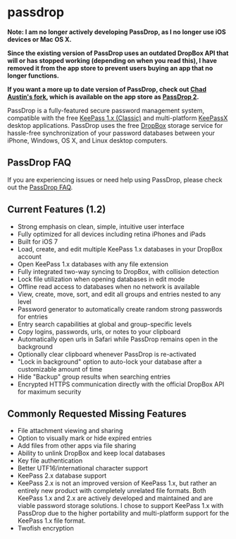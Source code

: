 # passdrop

**Note: I am no longer actively developing PassDrop, as I no longer use iOS devices or Mac OS X.**

**Since the existing version of PassDrop uses an outdated DropBox API that will or has stopped working (depending on when you read this), I have removed it from the app store to prevent users buying an app that no longer functions.**

**If you want a more up to date version of PassDrop, check out [Chad Austin's fork](https://github.com/chadaustin/passdrop), which is available on the app store as [PassDrop 2](https://itunes.apple.com/us/app/passdrop-2/id1206056096).**

PassDrop is a fully-featured secure password management system, compatible with the free [KeePass 1.x (Classic)](http://keepass.info/) and multi-platform [KeePassX](http://www.keepassx.org/) desktop applications. PassDrop uses the free [DropBox](http://www.dropbox.com) storage service for hassle-free synchronization of your password databases between your iPhone, Windows, OS X, and Linux desktop computers.

## PassDrop FAQ

If you are experiencing issues or need help using PassDrop, please check out the [PassDrop FAQ](https://github.com/rudism/passdrop/blob/master/FAQ.md).

## Current Features (1.2)

- Strong emphasis on clean, simple, intuitive user interface
- Fully optimized for all devices including retina iPhones and iPads
- Built for iOS 7
- Load, create, and edit multiple KeePass 1.x databases in your DropBox account
- Open KeePass 1.x databases with any file extension
- Fully integrated two-way syncing to DropBox, with collision detection
- Lock file utilization when opening databases in edit mode
- Offline read access to databases when no network is available
- View, create, move, sort, and edit all groups and entries nested to any level
- Password generator to automatically create random strong passwords for entries
- Entry search capabilities at global and group-specific levels
- Copy logins, passwords, urls, or notes to your clipboard
- Automatically open urls in Safari while PassDrop remains open in the background
- Optionally clear clipboard whenever PassDrop is re-activated
- "Lock in background" option to auto-lock your database after a customizable amount of time
- Hide "Backup" group results when searching entries
- Encrypted HTTPS communication directly with the official DropBox API for maximum security

## Commonly Requested Missing Features

- File attachment viewing and sharing
- Option to visually mark or hide expired entries
- Add files from other apps via file sharing
- Ability to unlink DropBox and keep local databases
- Key file authentication
- Better UTF16/international character support
- KeePass 2.x database support
- KeePass 2.x is not an improved version of KeePass 1.x, but rather an entirely new product with completely unrelated file formats. Both KeePass 1.x and 2.x are actively developed and maintained and are viable password storage solutions. I chose to support KeePass 1.x with PassDrop due to the higher portability and multi-platform support for the KeePass 1.x file format.
- Twofish encryption
